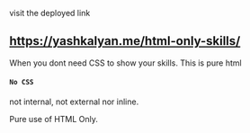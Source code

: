 visit the deployed link 
## https://yashkalyan.me/html-only-skills/

 When you dont need CSS to show your skills. This is pure html 
#### `No CSS`
 not internal, not external nor inline.

 Pure use of HTML Only. 
